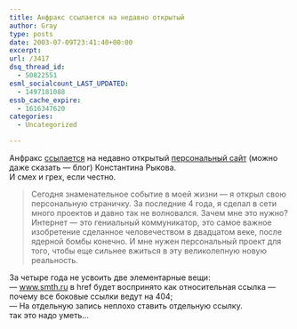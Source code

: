 ```yaml
---
title: Анфракс ссылается на недавно открытый
author: Gray
type: posts
date: 2003-07-09T23:41:40+00:00
excerpt:
url: /3417
dsq_thread_id:
  - 50822551
esml_socialcount_LAST_UPDATED:
  - 1497181088
essb_cache_expire:
  - 1616347620
categories:
  - Uncategorized

---
```








Анфракс <a href="http://anfrax.ru/10.07.2003/2/comments" target="_blank">ссылается</a> на недавно открытый <a href="http://www.rykov.ru/" target="_blank">персональный сайт</a> (можно даже сказать &#8212; блог) Константина Рыкова.  
И смех и грех, если честно. 

> Сегодня знаменательное событие в моей жизни &#8212; я открыл свою персональную страничку. За последние 4 года, я сделал в сети много проектов и давно так не волновался. Зачем мне это нужно? Интернет &#8212; это гениальный коммуникатор, это самое важное изобретение сделанное человечеством в двадцатом веке, после ядерной бомбы конечно. И мне нужен персональный проект для того, чтобы еще сильнее вжиться в эту великолепную новую реальность. 

За четыре года не усвоить две элементарные вещи:  
&#8212; www.smth.ru в href будет воспринято как относительная ссылка &#8212; почему все боковые ссылки ведут на 404;  
&#8212; На отдельную запись неплохо ставить отдельную ссылку.  
так это надо уметь&#8230;